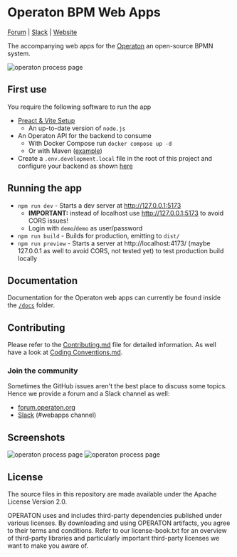 # Operaton BPM Web Apps

[Forum](https://forum.operaton.org) | [Slack](https://operaton.org/chat) | [Website](https://operaton.org)

The accompanying web apps for the [Operaton](https://github.com/operaton/operaton) an open-source BPMN system.

![operaton process page](/docs/screenshots/operaton-processes-page.png)

## First use

You require the following software to run the app

- [Preact & Vite Setup](https://preactjs.com/guide/v10/getting-started#create-a-vite-powered-preact-app)
  - An up-to-date version of `node.js` 
- An Operaton API for the backend to consume
  - With Docker Compose run `docker compose up -d`
  - Or with Maven ([example](https://github.com/javahippie/operaton-spring-boot-example))
- Create a `.env.development.local` file in the root of this project and configure your backend as shown [here](./docs/Environment%20Variables.md)

## Running the app

- `npm run dev` - Starts a dev server at http://127.0.0.1:5173
  - **IMPORTANT:** instead of localhost use http://127.0.0.1:5173 to avoid CORS issues! 
  - Login with `demo`/`demo` as user/password
- `npm run build` - Builds for production, emitting to `dist/`
- `npm run preview` - Starts a server at http://localhost:4173/ (maybe 127.0.0.1 as well to avoid CORS, not tested yet) to test production build locally

## Documentation

Documentation for the Operaton web apps can currently be found inside the [`/docs`](./docs/) folder.

## Contributing

Please refer to the [Contributing.md](docs/Contributing.md) file for detailed information.
As well have a look at [Coding Conventions.md](docs/Coding%20Conventions.md).

### Join the community

Sometimes the GitHub issues aren't the best place to discuss some topics. Hence we provide a forum and a Slack channel as well:

- [forum.operaton.org](https://forum.operaton.org)
- [Slack](https://operaton.org/chat) (#webapps channel)

## Screenshots

![operaton process page](/docs/screenshots/operaton-tasks-page.png)
![operaton process page](/docs/screenshots/operaton-global-search.png)

## License

The source files in this repository are made available under the Apache License Version 2.0.

OPERATON uses and includes third-party dependencies published under various licenses. By downloading and using OPERATON artifacts, you agree to their terms and conditions. Refer to our license-book.txt for an overview of third-party libraries and particularly important third-party licenses we want to make you aware of.
